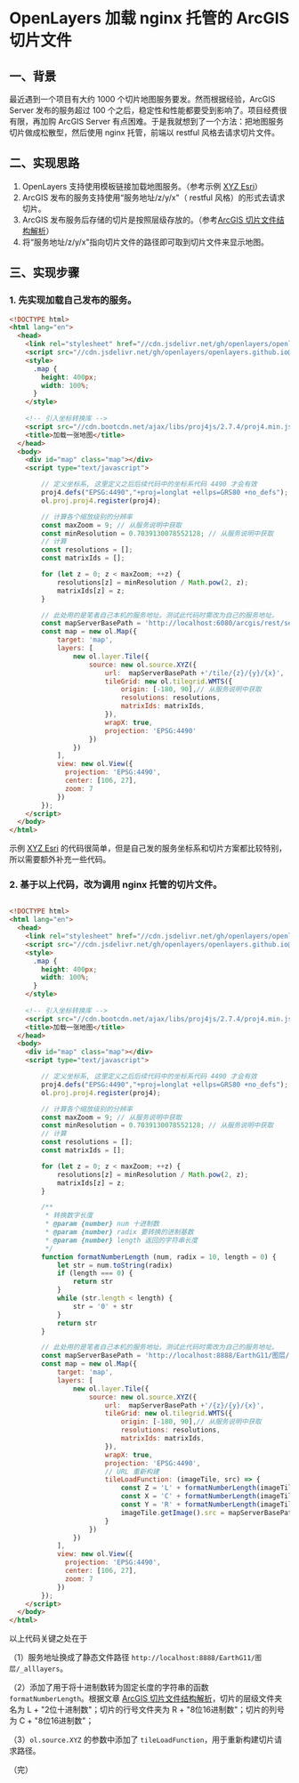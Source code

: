 # OpenLayers 加载 nginx 托管的 ArcGIS 切片文件

## 一、背景

最近遇到一个项目有大约 1000 个切片地图服务要发。然而根据经验，ArcGIS Server 发布的服务超过 100 个之后，稳定性和性能都要受到影响了。项目经费很有限，再加购 ArcGIS Server 有点困难。于是我就想到了一个方法：把地图服务切片做成松散型，然后使用 nginx 托管，前端以 restful 风格去请求切片文件。

## 二、实现思路

1. OpenLayers 支持使用模板链接加载地图服务。（参考示例 [XYZ Esri](https://openlayers.org/en/v6.15.1/examples/xyz-esri.html)）
2. ArcGIS 发布的服务支持使用“服务地址/z/y/x"（ restful 风格）的形式去请求切片。
3. ArcGIS 发布服务后存储的切片是按照层级存放的。（参考[ArcGIS 切片文件结构解析](https://juejin.cn/post/7309013073171316799)）
4. 将“服务地址/z/y/x"指向切片文件的路径即可取到切片文件来显示地图。

## 三、实现步骤

### 1. 先实现加载自己发布的服务。

```html
<!DOCTYPE html>
<html lang="en">
  <head>
    <link rel="stylesheet" href="//cdn.jsdelivr.net/gh/openlayers/openlayers.github.io@master/en/v6.15.1/css/ol.min.css" type="text/css">
    <script src="//cdn.jsdelivr.net/gh/openlayers/openlayers.github.io@master/en/v6.15.1/build/ol.min.js"></script>
    <style>
      .map {
        height: 400px;
        width: 100%;
      }
    </style>
    
    <!-- 引入坐标转换库 -->
    <script src="//cdn.bootcdn.net/ajax/libs/proj4js/2.7.4/proj4.min.js"></script>
    <title>加载一张地图</title>
  </head>
  <body>
    <div id="map" class="map"></div>
    <script type="text/javascript">

        // 定义坐标系, 这里定义之后后续代码中的坐标系代码 4490 才会有效
        proj4.defs("EPSG:4490","+proj=longlat +ellps=GRS80 +no_defs");
        ol.proj.proj4.register(proj4);

        // 计算各个缩放级别的分辨率
        const maxZoom = 9; // 从服务说明中获取
        const minResolution = 0.7039130078552128; // 从服务说明中获取
        // 计算
        const resolutions = [];
        const matrixIds = [];

        for (let z = 0; z < maxZoom; ++z) {
            resolutions[z] = minResolution / Math.pow(2, z);
            matrixIds[z] = z;
        }

        // 此处用的是笔者自己本机的服务地址。测试此代码时需改为自己的服务地址。
        const mapServerBasePath = 'http://localhost:6080/arcgis/rest/services/EarthG11/MapServer';
        const map = new ol.Map({
            target: 'map',
            layers: [
                new ol.layer.Tile({
                    source: new ol.source.XYZ({
                        url:  mapServerBasePath +'/tile/{z}/{y}/{x}',
                        tileGrid: new ol.tilegrid.WMTS({
                            origin: [-180, 90],// 从服务说明中获取
                            resolutions: resolutions,
                            matrixIds: matrixIds,
                        }),
                        wrapX: true,
                        projection: 'EPSG:4490'
                    })
                })
            ],
            view: new ol.View({
              projection: 'EPSG:4490',
              center: [106, 27],
              zoom: 7
            })
        });
    </script>
  </body>
</html>
```

示例 [XYZ Esri](https://openlayers.org/en/v6.15.1/examples/xyz-esri.html) 的代码很简单，但是自己发的服务坐标系和切片方案都比较特别，所以需要额外补充一些代码。

### 2. 基于以上代码，改为调用 nginx 托管的切片文件。

```html

<!DOCTYPE html>
<html lang="en">
  <head>
    <link rel="stylesheet" href="//cdn.jsdelivr.net/gh/openlayers/openlayers.github.io@master/en/v6.15.1/css/ol.min.css" type="text/css">
    <script src="//cdn.jsdelivr.net/gh/openlayers/openlayers.github.io@master/en/v6.15.1/build/ol.min.js"></script>
    <style>
      .map {
        height: 400px;
        width: 100%;
      }
    </style>
    
    <!-- 引入坐标转换库 -->
    <script src="//cdn.bootcdn.net/ajax/libs/proj4js/2.7.4/proj4.min.js"></script>
    <title>加载一张地图</title>
  </head>
  <body>
    <div id="map" class="map"></div>
    <script type="text/javascript">

        // 定义坐标系, 这里定义之后后续代码中的坐标系代码 4490 才会有效
        proj4.defs("EPSG:4490","+proj=longlat +ellps=GRS80 +no_defs");
        ol.proj.proj4.register(proj4);

        // 计算各个缩放级别的分辨率
        const maxZoom = 9; // 从服务说明中获取
        const minResolution = 0.7039130078552128; // 从服务说明中获取
        // 计算
        const resolutions = [];
        const matrixIds = [];

        for (let z = 0; z < maxZoom; ++z) {
            resolutions[z] = minResolution / Math.pow(2, z);
            matrixIds[z] = z;
        }

        /**
         * 转换数字长度
         * @param {number} num 十进制数
         * @param {number} radix 要转换的进制基数
         * @param {number} length 返回的字符串长度
         */
        function formatNumberLength (num, radix = 10, length = 0) {
            let str = num.toString(radix)
            if (length === 0) {
                return str
            }
            while (str.length < length) {
                str = '0' + str
            }
            return str
        }

        // 此处用的是笔者自己本机的服务地址。测试此代码时需改为自己的服务地址。
        const mapServerBasePath = 'http://localhost:8888/EarthG11/图层/_alllayers';
        const map = new ol.Map({
            target: 'map',
            layers: [
                new ol.layer.Tile({
                    source: new ol.source.XYZ({
                        url:  mapServerBasePath +'/{z}/{y}/{x}',
                        tileGrid: new ol.tilegrid.WMTS({
                            origin: [-180, 90],// 从服务说明中获取
                            resolutions: resolutions,
                            matrixIds: matrixIds,
                        }),
                        wrapX: true,
                        projection: 'EPSG:4490',
                        // URL 重新构建
                        tileLoadFunction: (imageTile, src) => {
                            const Z = 'L' + formatNumberLength(imageTile.tileCoord[0], 10, 2)
                            const X = 'C' + formatNumberLength(imageTile.tileCoord[1], 16, 8)
                            const Y = 'R' + formatNumberLength(imageTile.tileCoord[2], 16, 8)
                            imageTile.getImage().src = mapServerBasePath + '/' + Z + '/' + Y + '/' + X + '.png'
                        }
                    })
                })
            ],
            view: new ol.View({
              projection: 'EPSG:4490',
              center: [106, 27],
              zoom: 7
            })
        });
    </script>
  </body>
</html>

```

以上代码关键之处在于

（1）服务地址换成了静态文件路径 `http://localhost:8888/EarthG11/图层/_alllayers`。

（2）添加了用于将十进制数转为固定长度的字符串的函数 `formatNumberLength`。根据文章 [ArcGIS 切片文件结构解析](https://juejin.cn/post/7309013073171316799)，切片的层级文件夹名为 L + "2位十进制数"；切片的行号文件夹为 R + "8位16进制数"；切片的列号为 C +  "8位16进制数"；

（3）`ol.source.XYZ` 的参数中添加了 `tileLoadFunction`，用于重新构建切片请求路径。

（完）